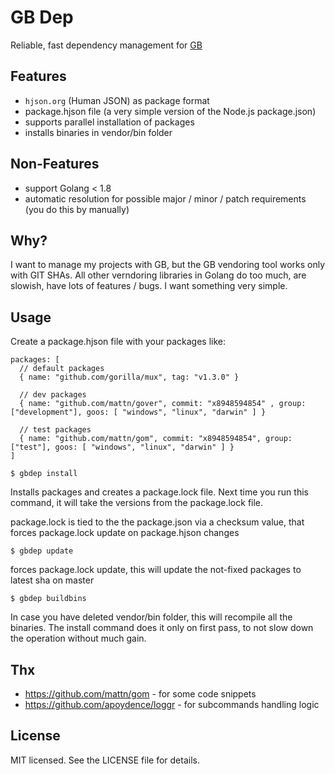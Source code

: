 # GB Dep

Reliable, fast dependency management for [GB](https://getgb.io/)

## Features
  - `hjson.org` (Human JSON) as package format
  - package.hjson file (a very simple version of the Node.js package.json)
  - supports parallel installation of packages
  - installs binaries in vendor/bin folder

## Non-Features
  - support Golang < 1.8
  - automatic resolution for possible major / minor / patch requirements (you do this by manually)


## Why?
I want to manage my projects with GB, but the GB vendoring tool works only with GIT SHAs. All other verndoring libraries in Golang do too much, are slowish, have lots of features / bugs. I want something very simple.


## Usage
Create a package.hjson file with your packages like:

```
packages: [
  // default packages
  { name: "github.com/gorilla/mux", tag: "v1.3.0" }

  // dev packages
  { name: "github.com/mattn/gover", commit: "x8948594854" , group: ["development"], goos: [ "windows", "linux", "darwin" ] }

  // test packages
  { name: "github.com/mattn/gom", commit: "x8948594854", group: ["test"], goos: [ "windows", "linux", "darwin" ] }
]
```

    $ gbdep install

Installs packages and creates a package.lock file. Next time you run this command, it will take the versions from the package.lock file.

package.lock is tied to the the package.json via a checksum value, that forces package.lock update on package.hjson changes

    $ gbdep update

forces package.lock update, this will update the not-fixed packages to latest sha on master


    $ gbdep buildbins

In case you have deleted vendor/bin folder, this will recompile all the binaries. The install command does it only on first pass, to not slow down the operation without much gain.


## Thx
  - https://github.com/mattn/gom - for some code snippets
  - https://github.com/apoydence/loggr - for subcommands handling logic

## License

MIT licensed. See the LICENSE file for details.